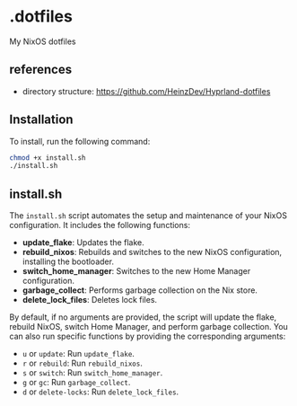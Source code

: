 # .dotfiles

My NixOS dotfiles

## references

-   directory structure: https://github.com/HeinzDev/Hyprland-dotfiles

## Installation

To install, run the following command:

```sh
chmod +x install.sh
./install.sh
```

## install.sh

The `install.sh` script automates the setup and maintenance of your NixOS configuration. It includes the following functions:

-   **update_flake**: Updates the flake.
-   **rebuild_nixos**: Rebuilds and switches to the new NixOS configuration, installing the bootloader.
-   **switch_home_manager**: Switches to the new Home Manager configuration.
-   **garbage_collect**: Performs garbage collection on the Nix store.
-   **delete_lock_files**: Deletes lock files.

By default, if no arguments are provided, the script will update the flake, rebuild NixOS, switch Home Manager, and perform garbage collection. You can also run specific functions by providing the corresponding arguments:

-   `u` or `update`: Run `update_flake`.
-   `r` or `rebuild`: Run `rebuild_nixos`.
-   `s` or `switch`: Run `switch_home_manager`.
-   `g` or `gc`: Run `garbage_collect`.
-   `d` or `delete-locks`: Run `delete_lock_files`.
